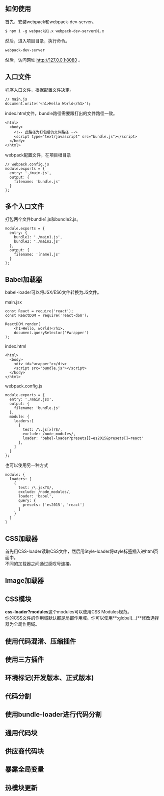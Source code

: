 ## 如何使用
首先，安装webpack和webpack-dev-server。

    $ npm i -g webpack@1.x webpack-dev-server@1.x

然后，进入项目目录，执行命令。

    webpack-dev-server

然后，访问网址 http://127.0.0.1:8080 。

## 入口文件

程序入口文件，根据配置文件决定。

    // main.js
    document.write('<h1>Hello World</h1>');

index.html文件，bundle路径需要跟打出的文件路径一致。

    <html>
      <body>
        <!-- 此路径为打包后的文件路径 -->
        <script type="text/javascript" src="bundle.js"></script>
      </body>
    </html>

webpack配置文件，在项目根目录

    // webpack.config.js
    module.exports = {
      entry: './main.js',
      output: {
        filename: 'bundle.js'
      }
    };

## 多个入口文件
打包两个文件bundle1.js和bundle2.js。

    module.exports = {
      entry: {
        bundle1: './main1.js',
        bundle2: './main2.js'
      },
      output: {
        filename: '[name].js'
      }
    };

## Babel加载器
babel-loader可以将JSX/ES6文件转换为JS文件。

main.jsx

    const React = require('react');
    const ReactDOM = require('react-dom');

    ReactDOM.render(
        <h1>Hello, world!</h1>,
        document.querySelector('#wrapper')
    );

index.html

    <html>
      <body>
        <div id="wrapper"></div>
        <script src="bundle.js"></script>
      </body>
    </html>

webpack.config.js

    module.exports = {
      entry: './main.jsx',
      output: {
        filename: 'bundle.js'
      },
      module: {
        loaders:[
          {
            test: /\.js[x]?$/,
            exclude: /node_modules/,
            loader: 'babel-loader?presets[]=es2015&presets[]=react'
          },
        ]
      }
    };

也可以使用另一种方式

    module: {
      loaders: [
        {
          test: /\.jsx?$/,
          exclude: /node_modules/,
          loader: 'babel',
          query: {
            presets: ['es2015', 'react']
          }
        }
      ]
    }

## CSS加载器
首先用CSS-loader读取CSS文件，然后用Style-loader将style标签插入进html页面中。<br/>
不同的加载器之间通过感叹号连接。
## Image加载器
## CSS模块
**css-loader?modules**这个modules可以使用CSS Modules规范。<br/>
你的CSS文件的作用域默认都是局部作用域。你可以使用**:global(...)**修改选择器为全局作用域。
## 使用代码混淆、压缩插件
## 使用三方插件
## 环境标记(开发版本、正式版本)
## 代码分割
## 使用bundle-loader进行代码分割
## 通用代码块
## 供应商代码块
## 暴露全局变量
## 热模块更新